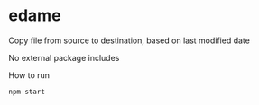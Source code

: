 # edame
Copy file from source to destination, based on last modified date

No external package includes

How to run
    
    npm start